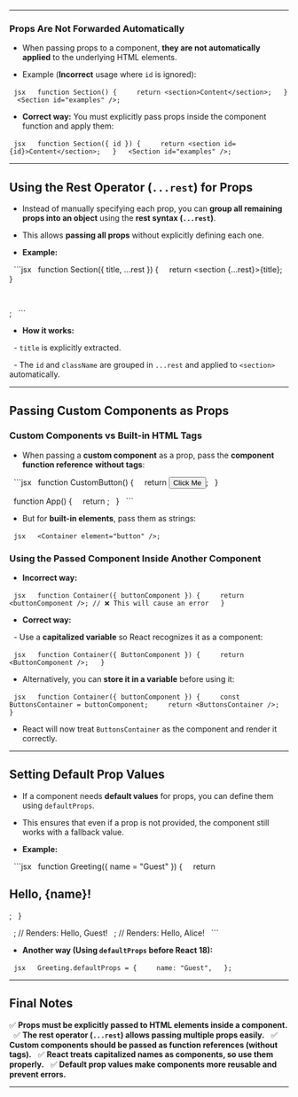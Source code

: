   
---

### **Props Are Not Forwarded Automatically**  

- When passing props to a component, **they are not automatically applied** to the underlying HTML elements.  

- Example (**Incorrect** usage where `id` is ignored):  

  ```jsx
  function Section() {
    return <section>Content</section>;
  }
  <Section id="examples" />;
  ```

- **Correct way:** You must explicitly pass props inside the component function and apply them:  

  ```jsx
  function Section({ id }) {
    return <section id={id}>Content</section>;
  }
  <Section id="examples" />;
  ```

  
---

## **Using the Rest Operator (`...rest`) for Props**  

- Instead of manually specifying each prop, you can **group all remaining props into an object** using the **rest syntax (`...rest`)**.  

- This allows **passing all props** without explicitly defining each one.  

- **Example:**  

  ```jsx
  function Section({ title, ...rest }) {
    return <section {...rest}>{title}</section>;
  }


  <Section id="examples" className="section-style" title="My Section" />;
  ```

- **How it works:**  

  - `title` is explicitly extracted.  

  - The `id` and `className` are grouped in `...rest` and applied to `<section>` automatically.  

  

---
## **Passing Custom Components as Props**  


### **Custom Components vs Built-in HTML Tags**  

- When passing a **custom component** as a prop, pass the **component function reference** **without tags**:  

  ```jsx
  function CustomButton() {
    return <button>Click Me</button>;
  }

  
  function App() {
    return <Container ButtonComponent={CustomButton} />;
  }
  ```

- But for **built-in elements**, pass them as strings:  

  ```jsx
  <Container element="button" />;
  ```

  
### **Using the Passed Component Inside Another Component**  

- **Incorrect way:**  

  ```jsx
  function Container({ buttonComponent }) {
    return <buttonComponent />; // ❌ This will cause an error
  }
  ```

- **Correct way:**  

  - Use a **capitalized variable** so React recognizes it as a component:  

  ```jsx
  function Container({ ButtonComponent }) {
    return <ButtonComponent />;
  }
  ```

- Alternatively, you can **store it in a variable** before using it:  

  ```jsx
  function Container({ buttonComponent }) {
    const ButtonsContainer = buttonComponent;
    return <ButtonsContainer />;
  }
  ```

- React will now treat `ButtonsContainer` as the component and render it correctly.  

---  

## **Setting Default Prop Values**  

- If a component needs **default values** for props, you can define them using `defaultProps`.  

- This ensures that even if a prop is not provided, the component still works with a fallback value.  

- **Example:**  

  ```jsx
  function Greeting({ name = "Guest" }) {
    return <h1>Hello, {name}!</h1>;
  }

  <Greeting />; // Renders: Hello, Guest!
  <Greeting name="Alice" />; // Renders: Hello, Alice!
  ```

- **Another way (Using `defaultProps` before React 18):**  

  ```jsx
  Greeting.defaultProps = {
    name: "Guest",
  };
  ```

  
---

## **Final Notes**  

✅ **Props must be explicitly passed to HTML elements inside a component.**  
✅ **The rest operator (`...rest`) allows passing multiple props easily.**  
✅ **Custom components should be passed as function references (without tags).**  
✅ **React treats capitalized names as components, so use them properly.**  
✅ **Default prop values make components more reusable and prevent errors.**  

  
---